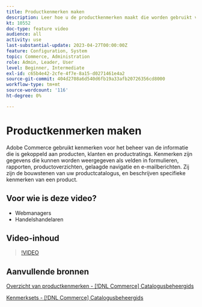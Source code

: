 ```yaml
---
title: Productkenmerken maken
description: Leer hoe u de productkenmerken maakt die worden gebruikt voor het beheren van de informatie die is gekoppeld aan producten, klanten en productratings.
kt: 10552
doc-type: feature video
audience: all
activity: use
last-substantial-update: 2023-04-27T00:00:00Z
feature: Configuration, System
topic: Commerce, Administration
role: Admin, Leader, User
level: Beginner, Intermediate
exl-id: c65b4e42-2cfe-4f7e-8a15-d0271461e4a2
source-git-commit: 404d2708a6d540d6fb19a33afb20726356cd8000
workflow-type: tm+mt
source-wordcount: '116'
ht-degree: 0%

---
```


# Productkenmerken maken

Adobe Commerce gebruikt kenmerken voor het beheer van de informatie die is gekoppeld aan producten, klanten en productratings. Kenmerken zijn gegevens die kunnen worden weergegeven als velden in formulieren, rapporten, productoverzichten, gelaagde navigatie en e-mailberichten. Zij zijn de bouwstenen van uw productcatalogus, en beschrijven specifieke kenmerken van een product.

## Voor wie is deze video?

- Webmanagers
- Handelshandelaren

## Video-inhoud

>[!VIDEO](https://video.tv.adobe.com/v/343749?quality=12&learn=on)

## Aanvullende bronnen

[Overzicht van productkenmerken - [!DNL Commerce] Catalogusbeheergids](https://experienceleague.adobe.com/docs/commerce-admin/catalog/product-attributes/product-attributes.html)

[Kenmerksets - [!DNL Commerce] Catalogusbeheergids](https://experienceleague.adobe.com/docs/commerce-admin/catalog/product-attributes/create/attribute-sets.html)
